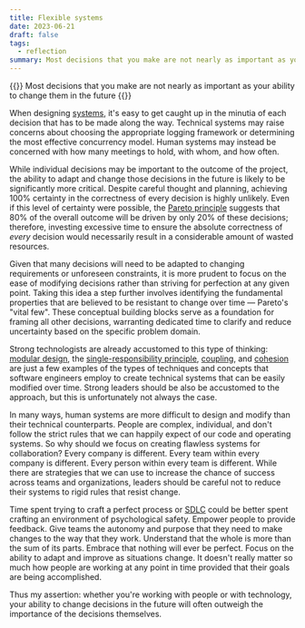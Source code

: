 ```yaml
---
title: Flexible systems
date: 2023-06-21
draft: false
tags:
  - reflection
summary: Most decisions that you make are not nearly as important as your ability to change them in the future
---
```


{{<tagline>}}
Most decisions that you make are not nearly as important as your ability to change them in the future
{{</tagline>}}

When designing [systems](/lexicon#system), it's easy to get caught up in the minutia of each decision that has to be
made along the way. Technical systems may raise concerns about choosing the appropriate logging framework or determining
the most effective concurrency model. Human systems may instead be concerned with how many meetings to hold, with whom,
and how often.

While individual decisions may be important to the outcome of the project, the ability to adapt and change those
decisions in the future is likely to be significantly more critical. Despite careful thought and planning, achieving
100% certainty in the correctness of every decision is highly unlikely. Even if this level of certainty were possible,
the [Pareto principle](https://en.wikipedia.org/wiki/Pareto_principle) suggests that 80% of the overall outcome will be
driven by only 20% of these decisions; therefore, investing excessive time to ensure the absolute correctness of _every_
decision would necessarily result in a considerable amount of wasted resources.

Given that many decisions will need to be adapted to changing requirements or unforeseen constraints, it is more prudent
to focus on the ease of modifying decisions rather than striving for perfection at any given point. Taking this idea a
step further involves identifying the fundamental properties that are believed to be resistant to change over time — Pareto's
"vital few". These conceptual building blocks serve as a foundation for framing all other decisions,
warranting dedicated time to clarify and reduce uncertainty based on the specific problem domain.

Strong technologists are already accustomed to this type of thinking: [modular
design](https://en.wikipedia.org/wiki/Modular_design), the [single-responsibility
principle](https://en.wikipedia.org/wiki/Single-responsibility_principle),
[coupling](https://en.wikipedia.org/wiki/Coupling_(computer_programming)), and
[cohesion](https://en.wikipedia.org/wiki/Cohesion_(computer_science)) are just a few examples of the types of techniques
and concepts that software engineers employ to create technical systems that can be easily modified over time.
Strong leaders should be also be accustomed to the approach, but this is unfortunately not always the case.

In many ways, human systems are more difficult to design and modify than their technical counterparts. People are
complex, individual, and don't follow the strict rules that we can happily expect of our code and operating systems. So
why should we focus on creating flawless systems for collaboration? Every company is different. Every team within every
company is different. Every person within every team is different. While there are strategies that we can use to
increase the chance of success across teams and organizations, leaders should be careful not to reduce their
systems to rigid rules that resist change.

Time spent trying to craft a perfect process or [SDLC](https://en.wikipedia.org/wiki/Systems_development_life_cycle)
could be better spent crafting an environment of psychological safety. Empower people to provide feedback. Give teams
the autonomy and purpose that they need to make changes to the way that they work. Understand that the whole is more
than the sum of its parts. Embrace that nothing will ever be perfect. Focus on the ability to adapt and improve as
situations change. It doesn't really matter so much how people are working at any point in time provided that
their goals are being accomplished.

Thus my assertion: whether you're working with people or with technology, your ability to change decisions in the future
will often outweigh the importance of the decisions themselves.
